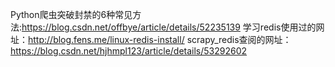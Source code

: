 Python爬虫突破封禁的6种常见方法:https://blog.csdn.net/offbye/article/details/52235139
学习redis使用过的网址：http://blog.fens.me/linux-redis-install/
scrapy_redis查阅的网址：https://blog.csdn.net/hjhmpl123/article/details/53292602
